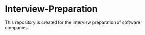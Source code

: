 # Interview-Preparation
This repository is created for the interview preparation of software companies.
